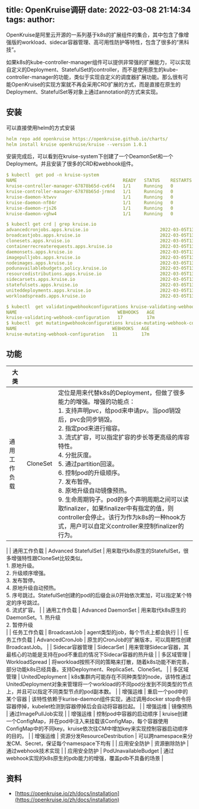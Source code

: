 title: OpenKruise调研
date: 2022-03-08 21:14:34
tags:
author:
---
OpenKruise是阿里云开源的一系列基于k8s的扩展组件的集合，其中包含了像增强版的workload、sidecar容器管理、高可用性防护等特性，包含了很多的“黑科技”。

如果k8s的kube-controller-manager组件可以提供非常强的扩展能力，可以实现自定义的Deployment、StatefulSet的controller，而不是使用原生的kube-controller-manager的功能，类似于实现自定义的调度器扩展功能。那么很有可能OpenKruise的实现方案就不再会采用CRD扩展的方式，而是直接在原生的Deployment、StatefulSet等对象上通过annotation的方式来实现。

## 安装
可以直接使用helm的方式安装
```yaml
helm repo add openkruise https://openkruise.github.io/charts/
helm install kruise openkruise/kruise --version 1.0.1
```
安装完成后，可以看到在kruise-system下创建了一个DeamonSet和一个Deployment。并且安装了很多的CRD和webhook组件。
```yaml
$ kubectl  get pod -n kruise-system
NAME                                        READY   STATUS    RESTARTS   AGE
kruise-controller-manager-67878b65d-cv6f4   1/1     Running   0          92s
kruise-controller-manager-67878b65d-jrmnd   1/1     Running   0          92s
kruise-daemon-ktwvv                         1/1     Running   0          92s
kruise-daemon-nf84r                         1/1     Running   0          92s
kruise-daemon-rjs26                         1/1     Running   0          92s
kruise-daemon-vghw4                         1/1     Running   0          92s

$ kubectl get crd | grep kruise.io
advancedcronjobs.apps.kruise.io                           2022-03-05T13:21:39Z
broadcastjobs.apps.kruise.io                              2022-03-05T13:21:39Z
clonesets.apps.kruise.io                                  2022-03-05T13:21:39Z
containerrecreaterequests.apps.kruise.io                  2022-03-05T13:21:39Z
daemonsets.apps.kruise.io                                 2022-03-05T13:21:39Z
imagepulljobs.apps.kruise.io                              2022-03-05T13:21:39Z
nodeimages.apps.kruise.io                                 2022-03-05T13:21:39Z
podunavailablebudgets.policy.kruise.io                    2022-03-05T13:21:39Z
resourcedistributions.apps.kruise.io                      2022-03-05T13:21:39Z
sidecarsets.apps.kruise.io                                2022-03-05T13:21:39Z
statefulsets.apps.kruise.io                               2022-03-05T13:21:39Z
uniteddeployments.apps.kruise.io                          2022-03-05T13:21:39Z
workloadspreads.apps.kruise.io                            2022-03-05T13:21:39Z

$ kubectl  get validatingwebhookconfigurations kruise-validating-webhook-configuration 
NAME                                      WEBHOOKS   AGE
kruise-validating-webhook-configuration   17         17m
$ kubectl  get mutatingwebhookconfigurations kruise-mutating-webhook-configuration 
NAME                                    WEBHOOKS   AGE
kruise-mutating-webhook-configuration   11         17m
```
## 功能
| 大类 |  |  |
| --- | --- | --- |
| 通用工作负载 | CloneSet | 定位是用来代替k8s的Deployment，但做了很多能力的增强。增强的功能点：<br>1. 支持声明pvc，给pod来申请pv。当pod销毁后，pvc会同步销毁。<br>2. 指定pod来进行缩容。<br>3. 流式扩容，可以指定扩容的步长等更高级的库容特性。<br >4. 分批灰度。<br>5. 通过partition回滚。<br>6. 控制pod的升级顺序。<br>7. 发布暂停。<br>8. 原地升级自动镜像预热。<br>9. 生命周期钩子。pod的多个声明周期之间可以读取finalizer，如果finalizer中有指定的值，则controller会停止。该行为作为k8s的一种hook方式，用户可以自定义controller来控制finalizer的行为。
|
| 通用工作负载 | Advanced StatefulSet | 用来取代k8s原生的StatefulSet，很多增强特性跟CloneSet比较类似。<br>1. 原地升级。<br>2. 升级顺序增强。<br>3. 发布暂停。<br>4. 原地升级自动预热。<br>5. 序号跳过。StatefulSet创建的pod的后缀会从0开始依次累加，可以指定某个特定的序号跳过。<br>6. 流式扩容。
 |
| 通用工作负载 | Advanced DaemonSet | 用来取代k8s原生的DaemonSet。1. 热升级<br>2. 暂停升级<br>
 |
| 任务工作负载 | BroadcastJob | agent类型的job，每个节点上都会执行 |
| 任务工作负载 | AdvancedCronJob | 原生的CronJob的扩展版本，可以周期性创建BroadcastJob。 |
| Sidecar容器管理 | SidecarSet | 用来管理Sidecar容器，其最核心的功能是支持在pod不重启的情况下Sidecar容器的热升级 |
| 多区域管理 | WorkloadSpread | 将workload按照不同的策略来打散，随着k8s功能不断完善，部分功能k8s已经具备。支持Deployment、ReplicaSet、CloneSet。 |
| 多区域管理 | UnitedDeployment | k8s集群内可能存在不同种类型的node，该特性通过UnitedDeployment对象来管理将一个workload的不同pod分发到不同类型的节点上，并且可以指定不同类型节点的pod副本数。 |
| 增强运维 | 重启一个pod中的某个容器 | 该特性依赖于kurise-daemon组件实现，通过调用docker stop命令将容器停掉，kubelet检测到容器停掉后会自动将容器拉起。 |
| 增强运维 | 镜像预热 | 通过ImagePullJob实现 |
| 增强运维 | 控制pod中容器的启动顺序 | kruise创建一个ConfigMap，并在pod中注入来挂载该ConfigMap，每个容器使用ConfigMap中的不同key。kruise依次往CM中增加key来实现控制容器启动顺序的目的。 |
| 增强运维 | 资源分发ResourceDestribution | 可以跨namespace来分发CM、Secret，保证每个namespace下均有 |
| 应用安全防护 | 资源删除防护 | 通过webhook技术实现 |
| 应用安全防护 | PodUnavailableBudget | 通过webhook实现的k8s原生的pdb能力的增强，覆盖pdb不具备的场景 |

## 资料

- [https://openkruise.io/zh/docs/installation](https://openkruise.io/zh/docs/installation)
